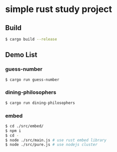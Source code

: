 # simple rust study project

## Build

```zsh
$ cargo build --release
```

## Demo List

### guess-number

```zsh
$ cargo run guess-number
```
### dining-philosophers

```zsh
$ cargo run dining-philosophers
```
### embed

```zsh
$ cd ./src/embed/
$ npm i
$ cd -
$ node ./src/main.js # use rust embed library
$ node ./src/pure.js # use nodejs cluster
```
